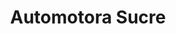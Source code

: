 ---
title: "Automotora Sucre"
url: /providencia/automotora-sucre/
shop: reparación de automóviles
---